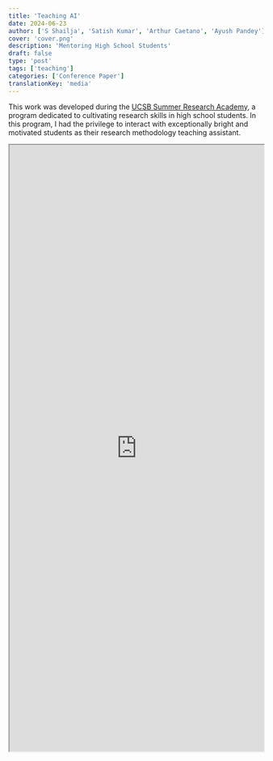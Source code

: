 ```yaml
---
title: 'Teaching AI'
date: 2024-06-23
author: ['S Shailja', 'Satish Kumar', 'Arthur Caetano', 'Ayush Pandey']
cover: 'cover.png'
description: 'Mentoring High School Students'
draft: false
type: 'post'
tags: ['teaching']
categories: ['Conference Paper']
translationKey: 'media'
---
```

This work was developed during the [UCSB Summer Research Academy](https://summer.ucsb.edu/programs/summer-research-academies/overview), a program dedicated to cultivating research skills in high school students. In this program, I had the privilege to interact with exceptionally bright and motivated students as their research methodology teaching assistant.

<iframe  src='https://ayush-pandey.github.io/documents/author_copy_ASEE_2024_PCEE_final_paper.pdf' width='100%' height='1200px'></iframe>
